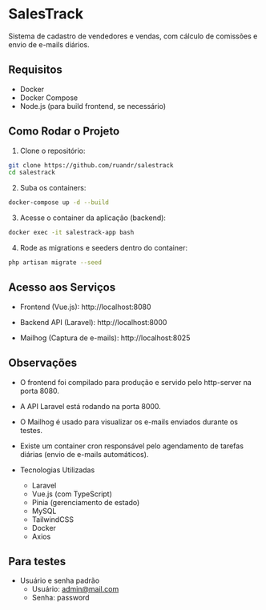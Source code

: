 # SalesTrack

Sistema de cadastro de vendedores e vendas, com cálculo de comissões e envio de e-mails diários.

## Requisitos
- Docker
- Docker Compose
- Node.js (para build frontend, se necessário)

## Como Rodar o Projeto

1. Clone o repositório:
```bash
git clone https://github.com/ruandr/salestrack
cd salestrack
```

2. Suba os containers:

```bash
docker-compose up -d --build
```
3. Acesse o container da aplicação (backend):

```bash
docker exec -it salestrack-app bash
```
4. Rode as migrations e seeders dentro do container:

```bash
php artisan migrate --seed
```
## Acesso aos Serviços
- Frontend (Vue.js): http://localhost:8080


- Backend API (Laravel): http://localhost:8000

- Mailhog (Captura de e-mails): http://localhost:8025

## Observações
- O frontend foi compilado para produção e servido pelo http-server na porta 8080.

- A API Laravel está rodando na porta 8000.

- O Mailhog é usado para visualizar os e-mails enviados durante os testes.

- Existe um container cron responsável pelo agendamento de tarefas diárias (envio de e-mails automáticos).

- Tecnologias Utilizadas
    - Laravel
    - Vue.js (com TypeScript)
    - Pinia (gerenciamento de estado)
    - MySQL
    - TailwindCSS
    - Docker
    - Axios

## Para testes
- Usuário e senha padrão
    - Usuário: admin@mail.com
    - Senha: password
